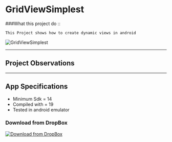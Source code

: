 # GridViewSimplest

###What this project do :: 

    This Project shows how to create dynamic views in android

![GridViewSimplest](https://github.com/devrath/DynamicViews/blob/master/snapshot.gif)


---

## Project Observations


---

## App Specifications

* Minimum Sdk = 14
* Compiled with = 19
* Tested in android emulator

### Download from DropBox
[![Download from DropBox](https://dt8kf6553cww8.cloudfront.net/static/images/icons/blue_dropbox_glyph-vflJ8-C5d.png)](https://www.dropbox.com/s/5fvkikadjo3lqo8/GridViewBasic.rar)
